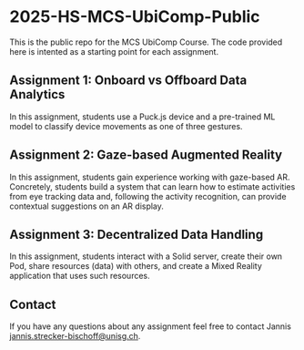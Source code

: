 # 2025-HS-MCS-UbiComp-Public
This is the public repo for the MCS UbiComp Course. The code provided here is intented as a starting point for each assignment.

## Assignment 1: Onboard vs Offboard Data Analytics

In this assignment, students use a Puck.js device and a pre-trained ML model to classify device movements as one of three gestures.


## Assignment 2: Gaze-based Augmented Reality

In this assignment, students gain experience working with gaze-based AR.
Concretely, students build a system that can learn how to estimate activities 
from eye tracking data and, following the activity recognition, can provide 
contextual suggestions on an AR display.


## Assignment 3: Decentralized Data Handling


In this assignment, students interact with a Solid server, 
create their own Pod, share resources (data) with others, 
and create a Mixed Reality application that uses such resources.


## Contact
If you have any questions about any assignment feel free to contact Jannis [jannis.strecker-bischoff@unisg.ch](mailto:jannis.strecker-bischoff@unisg.ch).
